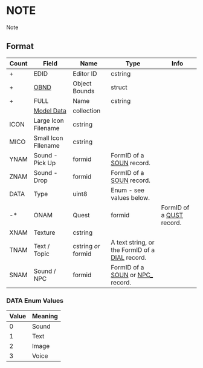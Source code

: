 NOTE
====

Note

## Format

Count | Field | Name | Type | Info
------|-------|------|------|-----
+ | EDID | Editor ID | cstring |
+ | [OBND](Fields/OBND.md) | Object Bounds | struct |
+ | FULL | Name | cstring |
 | | [Model Data](Fields/Model.md) | collection |
 | ICON | Large Icon Filename | cstring | 
 | MICO | Small Icon FIlename | cstring |
 | YNAM | Sound - Pick Up | formid | FormID of a [SOUN](SOUN.md) record.
 | ZNAM | Sound - Drop | formid | FormID of a [SOUN](SOUN.md) record.
 | DATA | Type | uint8 | Enum - see values below.
-* | ONAM | Quest | formid | FormID of a [QUST](QUST.md) record.
 | XNAM | Texture | cstring |
 | TNAM | Text / Topic | cstring *or* formid | A text string, or the FormID of a [DIAL](DIAL.md) record.
 | SNAM | Sound / NPC | formid | FormID of a [SOUN](SOUN.md) or [NPC_](NPC_.md) record.
 
### DATA Enum Values

Value | Meaning
------|--------
0 | Sound
1 | Text
2 | Image
3 | Voice

